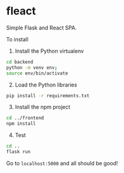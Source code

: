 # fleact

Simple Flask and React SPA.  

To install


1. Install the Python virtualenv

```bash
cd backend
python -m venv env;
source env/bin/activate
```

2. Load the Python libraries

```bash
pip install -r requirements.txt
```

3. Install the npm project

```bash
cd ../frontend
npm install
```

4. Test
```bash
cd ..
flask run
```

Go to `localhost:5000` and all should be good!
